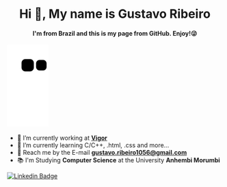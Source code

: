 <h1 align="center">Hi 👋, My name is Gustavo Ribeiro</h1>
<h4 align="center"> I'm from Brazil and this is my page from GitHub. Enjoy!😜 </h4>

![Snake animation](https://github.com/GustavoRibeiroS/GustavoRibeiroS/blob/output/github-contribution-grid-snake.svg)

- 👔 I’m currently working at [**Vigor**](https://www.vigor.com.br/)
- 🌱 I’m currently learning C/C++, .html, .css and more...
- 📧 Reach me by the E-mail **gustavo.ribeiro1056@gmail.com**
- 📚 I'm Studying **Computer Science** at the University **Anhembi Morumbi**

[![Linkedin Badge](https://img.shields.io/badge/-Diego%20Fernandes-6633cc?style=flat-square&logo=Linkedin&logoColor=white&link=https://https://www.linkedin.com/in/gustavo-ribeiro-36b27b180/)](https://https://www.linkedin.com/in/gustavo-ribeiro-36b27b180//)

